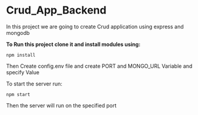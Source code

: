 # **Crud_App_Backend**

In this project we are going to create Crud application using express and mongodb

**To Run this project clone it and install modules using:**

```
npm install
```

Then Create config.env file and create PORT and MONGO_URL Variable and specify Value

To start the server run:

```
npm start
```

Then the server will run on the specified port
